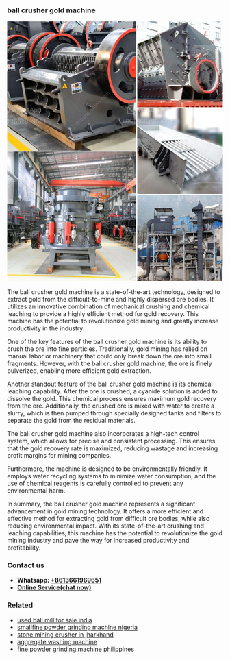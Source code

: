 <h3>ball crusher gold machine</h3><img src='1702259965.jpg' alt=''><p>The ball crusher gold machine is a state-of-the-art technology, designed to extract gold from the difficult-to-mine and highly dispersed ore bodies. It utilizes an innovative combination of mechanical crushing and chemical leaching to provide a highly efficient method for gold recovery. This machine has the potential to revolutionize gold mining and greatly increase productivity in the industry.</p><p>One of the key features of the ball crusher gold machine is its ability to crush the ore into fine particles. Traditionally, gold mining has relied on manual labor or machinery that could only break down the ore into small fragments. However, with the ball crusher gold machine, the ore is finely pulverized, enabling more efficient gold extraction.</p><p>Another standout feature of the ball crusher gold machine is its chemical leaching capability. After the ore is crushed, a cyanide solution is added to dissolve the gold. This chemical process ensures maximum gold recovery from the ore. Additionally, the crushed ore is mixed with water to create a slurry, which is then pumped through specially designed tanks and filters to separate the gold from the residual materials.</p><p>The ball crusher gold machine also incorporates a high-tech control system, which allows for precise and consistent processing. This ensures that the gold recovery rate is maximized, reducing wastage and increasing profit margins for mining companies.</p><p>Furthermore, the machine is designed to be environmentally friendly. It employs water recycling systems to minimize water consumption, and the use of chemical reagents is carefully controlled to prevent any environmental harm.</p><p>In summary, the ball crusher gold machine represents a significant advancement in gold mining technology. It offers a more efficient and effective method for extracting gold from difficult ore bodies, while also reducing environmental impact. With its state-of-the-art crushing and leaching capabilities, this machine has the potential to revolutionize the gold mining industry and pave the way for increased productivity and profitability.</p><h3>Contact us</h3><ul><li><strong>Whatsapp:&nbsp;<a href="https://wa.me/8613661969651">+8613661969651</a></strong></li><li><a href="https://swt.shibang-china.com/?git&amp;zhl&amp;ball crusher gold machine"><strong>Online Service(chat now)</strong></a></li></ul><h3>Related</h3><ul><li><a href='used ball mill for sale india.md'>used ball mill for sale india</a></li><li><a href='smallfine powder grinding machine nigeria.md'>smallfine powder grinding machine nigeria</a></li><li><a href='stone mining crusher in jharkhand.md'>stone mining crusher in jharkhand</a></li><li><a href='aggregate washing machine.md'>aggregate washing machine</a></li><li><a href='fine powder grinding machine philippines.md'>fine powder grinding machine philippines</a></li></ul>